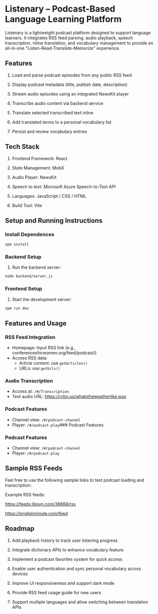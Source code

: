 # Listenary – Podcast-Based Language Learning Platform

Listenary is a lightweight podcast platform designed to support language learners. It integrates RSS feed parsing, audio playback, speech transcription, inline translation, and vocabulary management to provide an all-in-one "Listen-Read-Translate-Memorize" experience.

## Features
1. Load and parse podcast episodes from any public RSS feed

2. Display podcast metadata (title, publish date, description)

3. Stream audio episodes using an integrated NewsKit player

4. Transcribe audio content via backend service

5. Translate selected transcribed text inline

6. Add translated terms to a personal vocabulary list

7. Persist and review vocabulary entries

## Tech Stack

1. Frontend Framework: React

2. State Management: MobX

3. Audio Player: NewsKit
  
4. Speech to text: Microsoft Azure Speech-to-Text API

5. Languages: JavaScript / CSS / HTML

6. Build Tool: Vite

## Setup and Running Instructions

### Install Dependences

```bash
npm install
```

### Backend Setup

1. Run the backend server:

```bash
node backend/server.js
```

### Frontend Setup

1. Start the development server:

```bash
npm run dev
```

## Features and Usage

### RSS Feed Integration

- Homepage: Input RSS link (e.g., conferencesforwomen.org/feed/podcast/)
- Access RSS data:
  - Article content: use `getArticles()`
  - URLs: use `getUrls()`

### Audio Transcription

- Access at: `/#/Transcription`
- Test audio URL: https://crbn.us/whatstheweatherlike.wav

### Podcast Features

- Channel view: `/#/podcast-channel`
- Player: `/#/podcast-play`### Podcast Features

### Podcast Features

- Channel view: `/#/podcast-channel`
- Player: `/#/podcast-play`

## Sample RSS Feeds

Feel free to use the following sample links to test podcast loading and transcription:

Example RSS feeds:

https://feeds.libsyn.com/36668/rss

https://englishminute.com/feed

## Roadmap

1. Add playback history to track user listening progress

2. Integrate dictionary APIs to enhance vocabulary feature

3. Implement a podcast favorites system for quick access

4. Enable user authentication and sync personal vocabulary across devices

5. Improve UI responsiveness and support dark mode

6. Provide RSS feed usage guide for new users

7. Support multiple languages and allow switching between translation APIs
